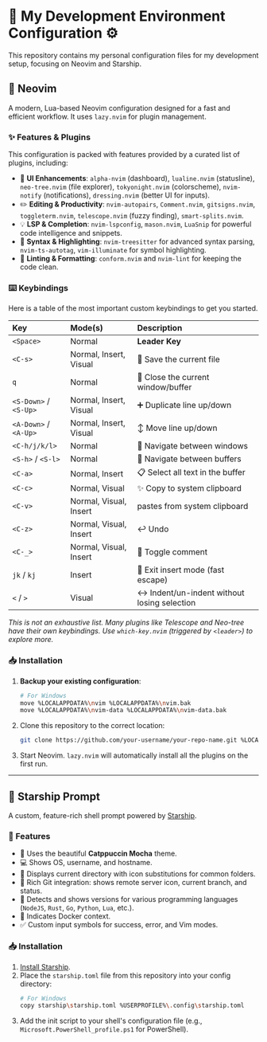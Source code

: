 # 🚀 My Development Environment Configuration ⚙️

This repository contains my personal configuration files for my development setup, focusing on Neovim and Starship.

## 📝 Neovim

A modern, Lua-based Neovim configuration designed for a fast and efficient workflow. It uses `lazy.nvim` for plugin management.

### ✨ Features & Plugins

This configuration is packed with features provided by a curated list of plugins, including:

-   🎨 **UI Enhancements**: `alpha-nvim` (dashboard), `lualine.nvim` (statusline), `neo-tree.nvim` (file explorer), `tokyonight.nvim` (colorscheme), `nvim-notify` (notifications), `dressing.nvim` (better UI for inputs).
-   ✏️ **Editing & Productivity**: `nvim-autopairs`, `Comment.nvim`, `gitsigns.nvim`, `toggleterm.nvim`, `telescope.nvim` (fuzzy finding), `smart-splits.nvim`.
-   💡 **LSP & Completion**: `nvim-lspconfig`, `mason.nvim`, `LuaSnip` for powerful code intelligence and snippets.
-   🌳 **Syntax & Highlighting**: `nvim-treesitter` for advanced syntax parsing, `nvim-ts-autotag`, `vim-illuminate` for symbol highlighting.
-   🧹 **Linting & Formatting**: `conform.nvim` and `nvim-lint` for keeping the code clean.

### ⌨️ Keybindings

Here is a table of the most important custom keybindings to get you started.

| Key | Mode(s) | Description |
| :--- | :--- | :--- |
| `<Space>` | Normal | **Leader Key** |
| `<C-s>` | Normal, Insert, Visual | 💾 Save the current file |
| `q` | Normal | 🚪 Close the current window/buffer |
| `<S-Down>` / `<S-Up>` | Normal, Insert, Visual | ➕ Duplicate line up/down |
| `<A-Down>` / `<A-Up>` | Normal, Insert, Visual | ↕️ Move line up/down |
| `<C-h/j/k/l>` | Normal | 🧭 Navigate between windows |
| `<S-h>` / `<S-l>` | Normal | 📑 Navigate between buffers |
| `<C-a>` | Normal, Insert | 📋 Select all text in the buffer |
| `<C-c>` | Normal, Visual | ✨ Copy to system clipboard |
| `<C-v>` | Normal, Visual, Insert |  pastes from system clipboard |
| `<C-z>` | Normal, Visual, Insert | ↩️ Undo |
| `<C-_>` | Normal, Visual, Insert | 🤫 Toggle comment |
| `jk` / `kj` | Insert | 🏃 Exit insert mode (fast escape) |
| `<` / `>` | Visual | ↔️ Indent/un-indent without losing selection |

*This is not an exhaustive list. Many plugins like Telescope and Neo-tree have their own keybindings. Use `which-key.nvim` (triggered by `<leader>`) to explore more.*

### 📥 Installation

1.  **Backup your existing configuration**:
    ```bash
    # For Windows
    move %LOCALAPPDATA%\nvim %LOCALAPPDATA%\nvim.bak
    move %LOCALAPPDATA%\nvim-data %LOCALAPPDATA%\nvim-data.bak
    ```
2.  Clone this repository to the correct location:
    ```bash
    git clone https://github.com/your-username/your-repo-name.git %LOCALAPPDATA%\nvim
    ```
3.  Start Neovim. `lazy.nvim` will automatically install all the plugins on the first run.

---

## 🌠 Starship Prompt

A custom, feature-rich shell prompt powered by [Starship](https://starship.rs/).

### 🌟 Features

-   🎨 Uses the beautiful **Catppuccin Mocha** theme.
-   💻 Shows OS, username, and hostname.
-   📁 Displays current directory with icon substitutions for common folders.
-   🐙 Rich Git integration: shows remote server icon, current branch, and status.
-   🤖 Detects and shows versions for various programming languages (`NodeJS`, `Rust`, `Go`, `Python`, `Lua`, etc.).
-   🐳 Indicates Docker context.
-   ✅ Custom input symbols for success, error, and Vim modes.

### 📥 Installation

1.  [Install Starship](https://starship.rs/guide/#installation).
2.  Place the `starship.toml` file from this repository into your config directory:
    ```bash
    # For Windows
    copy starship\starship.toml %USERPROFILE%\.config\starship.toml
    ```
3.  Add the init script to your shell's configuration file (e.g., `Microsoft.PowerShell_profile.ps1` for PowerShell).
